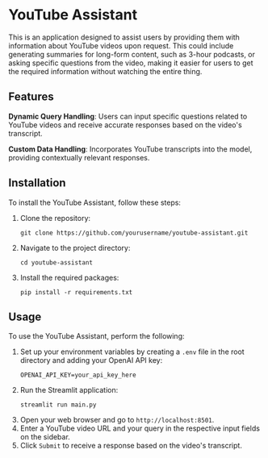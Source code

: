 # YouTube Assistant

This is an application designed to assist users by providing them with information about YouTube videos upon request. This could include generating summaries for long-form content, such as 3-hour podcasts, or asking specific questions from the video, making it easier for users to get the required information without watching the entire thing. 

## Features

**Dynamic Query Handling**: Users can input specific questions related to YouTube videos and receive accurate responses based on the video's transcript.

**Custom Data Handling**: Incorporates YouTube transcripts into the model, providing contextually relevant responses.

## Installation

To install the YouTube Assistant, follow these steps:

1. Clone the repository:
   ```
   git clone https://github.com/yourusername/youtube-assistant.git
   ```
2. Navigate to the project directory:
   ```
   cd youtube-assistant
   ```
3. Install the required packages:
   ```
   pip install -r requirements.txt
   ```

## Usage

To use the YouTube Assistant, perform the following:

1. Set up your environment variables by creating a `.env` file in the root directory and adding your OpenAI API key:
   ```
   OPENAI_API_KEY=your_api_key_here
   ```
2. Run the Streamlit application:
   ```
   streamlit run main.py
   ```
3. Open your web browser and go to `http://localhost:8501`.
4. Enter a YouTube video URL and your query in the respective input fields on the sidebar.
5. Click `Submit` to receive a response based on the video's transcript.